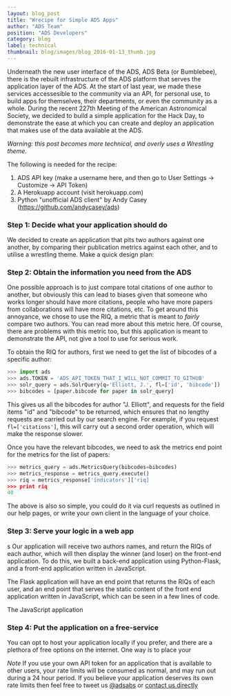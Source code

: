 ```yaml
---
layout: blog_post
title: "Wrecipe for Simple ADS Apps"
author: "ADS Team"
position: "ADS Developers"
category: blog
label: technical
thumbnail: blog/images/blog_2016-01-13_thumb.jpg
---
```


Underneath the new user interface of the ADS, ADS Beta (or Bumblebee), there is the rebuilt infrastructure of the ADS platform that serves the application layer of the ADS. At the start of last year, we made these services accessesible to the community via an API, for personal use, to build apps for themselves, their departments, or even the community as a whole. During the recent 227th Meeting of the American Astronomical Society, we decided to build a simple application for the Hack Day, to demonstrate the ease at which you can create and deploy an application that makes use of the data available at the ADS.

*Warning: this post becomes more technical, and overly uses a Wrestling theme.*

The following is needed for the recipe:

  1. ADS API key (make a username here, and then go to User Settings -> Customize -> API Token)
  2. A Herokuapp account (visit herokuapp.com)
  3. Python "unofficial ADS client" by Andy Casey (https://github.com/andycasey/ads)

### Step 1: Decide what your application should do

We decided to create an application that pits two authors against one another, by comparing their publication metrics against each other, and to utilise a wrestling theme. Make a quick design plan:


### Step 2: Obtain the information you need from the ADS

One possible approach is to just compare total citations of one author to another, but obviously this can lead to biases given that someone who works longer should have more citations, people who have more papers from collaborations will have more citations, etc. To get around this annoyance, we chose to use the RIQ, a metric that is meant to *fairly* compare two authors. You can read more about this metric here. Of course, there are problems with this metric too, but this application is meant to demonstrate the API, not give a tool to use for serious work.

To obtain the RIQ for authors, first we need to get the list of bibcodes of a specific author:

```python
>>> import ads
>>> ads.TOKEN = 'ADS_API_TOKEN_THAT_I_WILL_NOT_COMMIT_TO_GITHUB'
>>> solr_query = ads.SolrQuery(q='Elliott, J.', fl=['id', 'bibcode'])
>>> bibcodes = [paper.bibcode for paper in solr_query]
```

This gives us all the bibcodes for author "J. Elliott", and requests for the field items "id" and "bibcode" to be returned, which ensures that no lengthy requests are carried out by our search engine. For example, if you request `fl=['citations']`, this will carry out a second order operation, which will make the response slower.


Once you have the relevant bibcodes, we need to ask the metrics end point for the metrics for the list of papers:

```python
>>> metrics_query = ads.MetricsQuery(bibcodes=bibcodes)
>>> metrics_response = metrics_query.execute()
>>> riq = metrics_response['indicators']['riq]
>>> print riq
40
```

The above is also so simple, you could do it via curl requests as outlined in our help pages, or write your own client in the language of your choice.

### Step 3: Serve your logic in a web app
s
Our application will receive two authors names, and return the RIQs of each author, which will then display the winner (and loser) on the front-end application. To do this, we built a back-end application using Python-Flask, and a front-end application written in JavaScript.

The Flask application will have an end point that returns the RIQs of each user, and an end point that serves the static content of the front end application written in JavaScript, which can be seen in a few lines of code.

The JavaScript application

### Step 4: Put the application on a free-service

You can opt to host your application locally if you prefer, and there are a plethora of free options on the internet. One way is to place your 

*Note* If you use your own API token for an application that is available to other users, your rate limits will be consumed as normal, and may run out during a 24 hour period. If you believe your application deserves its own rate limits then feel free to tweet us [@adsabs](http://twitter.com/adsabs) or [contact us directly](adshelp@cfa.harvard.edu)